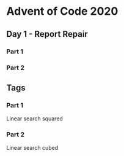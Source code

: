 # Advent of Code 2020
## Day 1 - Report Repair

### Part 1

### Part 2


## Tags

### Part 1

Linear search squared

### Part 2

Linear search cubed
